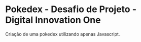 # Pokedex - Desafio de Projeto - Digital Innovation One

Criação de uma pokedex utilizando apenas Javascript.
